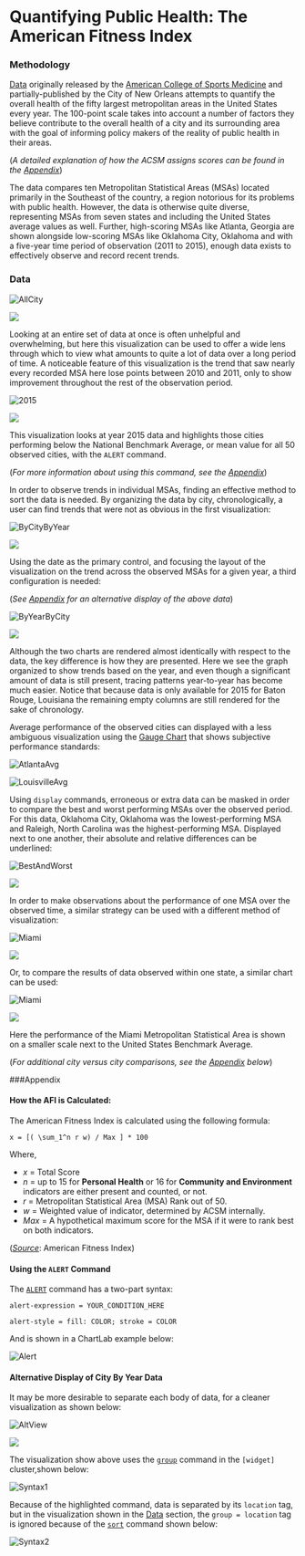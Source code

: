 Quantifying Public Health: The American Fitness Index
=====

### Methodology
[Data](https://catalog.data.gov/dataset/american-fitness-index-ranking-2010-present)
originally released by the [American College of Sports Medicine](http://www.acsm.org/) and
partially-published by the City of New Orleans attempts to quantify the overall health of the 
fifty largest metropolitan areas in the United States every year. The 100-point scale
takes into account a number of factors they believe contribute to the overall health
of a city and its surrounding area with the goal of informing policy makers of the
reality of public health in their areas. 

(_A detailed explanation of how the ACSM 
assigns scores can be found in the [Appendix](#Appendix)_)

The data compares ten Metropolitan Statistical Areas (MSAs) located primarily
in the Southeast of the country, a region notorious for its problems with public health. 
However, the data is otherwise quite diverse, representing MSAs from seven states and
including the United States average values as well. Further, high-scoring MSAs like 
Atlanta, Georgia are shown alongside low-scoring MSAs like Oklahoma City,
Oklahoma and with a five-year time period of observation (2011 to 2015), enough data
exists to effectively observe and record recent trends.

### Data

![AllCity](Images/AllCityByYear.png)

[![](Images/button.png)](https://apps.axibase.com/chartlab/e926d483/21/)

Looking at an entire set of data at once is often unhelpful and overwhelming, but here
this visualization can be used to offer a wide lens through which to view what amounts
to quite a lot of data over a long period of time. A noticeable feature of this 
visualization is the trend that saw nearly every recorded MSA here lose points between
2010 and 2011, only to show improvement throughout the rest of the observation period.

![2015](Images/2015ByCity.png)

[![](Images/button.png)](https://apps.axibase.com/chartlab/e926d483/23/)

This visualization looks at year 2015 data and highlights those cities performing 
below the National Benchmark Average, or mean value for all 50 observed cities,
with the `ALERT` command.

(_For more information about using this command, see the [Appendix](#Appendix)_)

In order to observe trends in individual MSAs, finding an effective method to sort
the data is needed. By organizing the data by city, chronologically, a user can find
trends that were not as obvious in the first visualization:

![ByCityByYear](Images/ByCityByYear.png)

[![](Images/button.png)](https://apps.axibase.com/chartlab/c43f580b)

Using the date as the primary control, and focusing the layout of the visualization
on the trend across the observed MSAs for a given year, a third configuration is
needed:

(_See [Appendix](#Appendix) for an alternative display of the above data_)

![ByYearByCity](Images/ByYearByCity2.png)

[![](Images/button.png)](https://apps.axibase.com/chartlab/e926d483/24/)

Although the two charts are rendered almost identically with respect to the data,
the key difference is how they are presented. Here we see the graph organized to show
trends based on the year, and even though a significant amount of data is still
present, tracing patterns year-to-year has become much easier. Notice that because
data is only available for 2015 for Baton Rouge, Louisiana the remaining empty
columns are still rendered for the sake of chronology.

Average performance of the observed cities can displayed with a less ambiguous 
visualization using the [Gauge Chart](https://axibase.com/products/axibase-time-series-database/visualization/widgets/gauge-chart/)
that shows subjective performance standards:

![AtlantaAvg](Images/AtlantaAvg.png)

![LouisvilleAvg](Images/LouisvilleAvg.png)

Using `display` commands, erroneous or extra data can be masked in order to compare 
the best and worst performing MSAs over the observed period. For this data, Oklahoma City, Oklahoma 
was the lowest-performing MSA and Raleigh, North Carolina was the highest-performing MSA. 
Displayed next to one another, their absolute and relative differences can be 
underlined:

![BestAndWorst](Images/BestVsWorst.png)

[![](Images/button.png)](https://apps.axibase.com/chartlab/c43f580b/6/)

In order to make observations about the performance of one MSA over the observed time,
a similar strategy can be used with a different method of visualization:

![Miami](Images/MiamiVsBenchmark.png)

[![](Images/button.png)](https://apps.axibase.com/chartlab/e926d483/28/)

Or, to compare the results of data observed within one state, a similar chart can be
used:

![Miami](Images/FloridaAvg.png)

[![](Images/button.png)](https://apps.axibase.com/chartlab/e926d483/29/)

Here the performance of the Miami Metropolitan Statistical Area is shown on a smaller
scale next to the United States Benchmark Average.

(_For additional city versus city comparisons, see the [Appendix](#Appendix) below_)

###Appendix

#### How the AFI is Calculated:

The American Fitness Index is calculated using the following formula: 

``
x = [( \sum_1^n r w) / Max ] * 100
``

Where,
* _x_ = Total Score
* _n_ = up to 15 for **Personal Health** or 16 for **Community and Environment** indicators are
either present and counted, or not. 
* _r_ = Metropolitan Statistical Area (MSA) Rank out of 50.
* _w_ = Weighted value of indicator, determined by ACSM internally.
* _Max_ = A hypothetical maximum score for the MSA if it were to rank best on both indicators.

([_Source_](http://www.americanfitnessindex.org/methodology/): American Fitness Index)

#### Using the `ALERT` Command

The [`ALERT`](https://axibase.com/products/axibase-time-series-database/visualization/widgets/bar-chart-widget/#tab-id-3)
command has a two-part syntax:

`alert-expression = YOUR_CONDITION_HERE`

`alert-style = fill: COLOR; stroke = COLOR`

And is shown in a ChartLab example below:

![Alert](Images/AlertCommand.png)

#### Alternative Display of City By Year Data

It may be more desirable to separate each body of data, for a cleaner visualization 
as shown below:

![AltView](Images/ByYearByCityAlt.png)

[![](Images/button.png)](https://apps.axibase.com/chartlab/c43f580b/5/)

The visualization show above uses the [`group`](https://axibase.com/products/axibase-time-series-database/visualization/widgets/bar-chart-widget/#[widget]-settings)
command in the `[widget]` cluster,shown below:

![Syntax1](Images/Syntax1.png)

Because of the highlighted command, data is separated by its `location` tag, but in
the visualization shown in the [Data](#Data) section, the `group = location` tag 
is ignored because of the [`sort`](https://axibase.com/products/axibase-time-series-database/visualization/widgets/bar-chart-widget/#[widget]-settings)
command shown below:

![Syntax2](Images/Syntax2.png)

